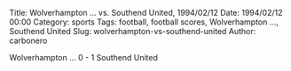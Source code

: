 Title: Wolverhampton … vs. Southend United, 1994/02/12
Date: 1994/02/12 00:00
Category: sports
Tags: football, football scores, Wolverhampton …, Southend United
Slug: wolverhampton-vs-southend-united
Author: carbonero


Wolverhampton … 0 - 1 Southend United
